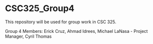 # CSC325_Group4
This repository will be used for group work in CSC 325.

Group 4 Members:
Erick Cruz,
Ahmad Idrees, 
Michael LaNasa - Project Manager,
Cyril Thomas
